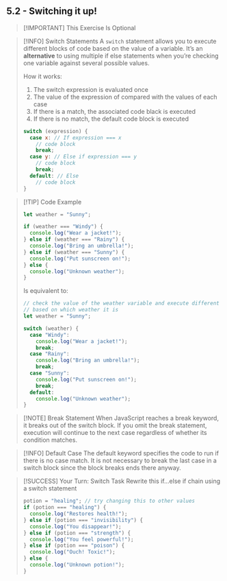 ## 5.2 - Switching it up!
> [!IMPORTANT] This Exercise Is Optional

> [!INFO] Switch Statements
> A `switch` statement allows you to execute different blocks of code based on the value of a variable. It’s an **alternative** to using multiple if else statements when you’re checking one variable against several possible values.
> 
> How it works:
> 
> 1. The switch expression is evaluated once
> 2. The value of the expression of compared with the values of each case
> 3. If there is a match, the associated code black is executed
> 4. If there is no match, the default code block is executed
> ```js
> switch (expression) {
>   case x: // If expression === x
>     // code block
>     break;
>   case y: // Else if expression === y
>     // code block
>     break;
>   default: // Else
>     // code block
> }
> ```

> [!TIP] Code Example
> ```js
> let weather = "Sunny";
> 
> if (weather === "Windy") {
>   console.log("Wear a jacket!");
> } else if (weather === "Rainy") {
>   console.log("Bring an umbrella!");
> } else if (weather === "Sunny") {
>   console.log("Put sunscreen on!"); 
> } else {
>   console.log("Unknown weather");  
> }
> ```
> Is equivalent to:
> ```js
> // check the value of the weather variable and execute different code 
> // based on which weather it is
> let weather = "Sunny";
> 
> switch (weather) {
>   case "Windy":
>     console.log("Wear a jacket!");
>     break;
>   case "Rainy":
>     console.log("Bring an umbrella!");
>     break;
>   case "Sunny":
>     console.log("Put sunscreen on!");
>     break;
>   default:
>     console.log("Unknown weather");
> }
> ```

> [!NOTE] Break Statement
> When JavaScript reaches a break keyword, it breaks out of the switch block.
> If you omit the break statement, execution will continue to the next case regardless of whether its condition matches.

> [!INFO] Default Case
> The default keyword specifies the code to run if there is no case match. It is not necessary to break the last case in a switch block since the block breaks ends there anyway.

> [!SUCCESS] Your Turn: Switch Task
> Rewrite this if...else if chain using a switch statement
> 
> ```js
> potion = "healing"; // try changing this to other values
> if (potion === "healing") {
>   console.log("Restores health!");
> } else if (potion === "invisibility") {
>   console.log("You disappear!");
> } else if (potion === "strength") {
>   console.log("You feel powerful!");
> } else if (potion === "poison") {
>   console.log("Ouch! Toxic!");
> } else {
>   console.log("Unknown potion!");
> }
> ```
